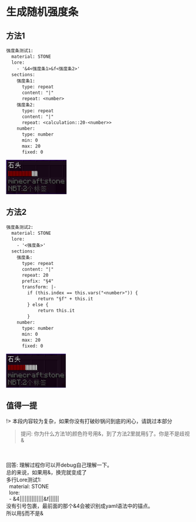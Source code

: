 # 生成随机强度条

## 方法1

```
强度条测试1:
  material: STONE
  lore:
    - '&4<强度条1>&f<强度条2>'
  sections:
    强度条1:
      type: repeat
      content: "|"
      repeat: <number>
    强度条2:
      type: repeat
      content: "|"
      repeat: <calculation::20-<number>>
    number:
      type: number
      min: 0
      max: 20
      fixed: 0
```

![](_images/强度条测试1.png)

## 方法2

```
强度条测试2:
  material: STONE
  lore:
    - '<强度条>'
  sections:
    强度条:
      type: repeat
      content: "|"
      repeat: 20
      prefix: "§4"
      transform: |-
        if (this.index == this.vars("<number>")) {
            return "§f" + this.it
        } else {
            return this.it
        }
    number:
      type: number
      min: 0
      max: 20
      fixed: 0
```

![](_images/强度条测试2.png)

## 值得一提

!> 本段内容较为复杂，如果你没有打破砂锅问到底的闲心，请跳过本部分

> 提问: 你为什么方法1的颜色符号用&，到了方法2里就用§了。你是不是歧视&
<br />
<br />回答: 理解过程你可以开debug自己理解一下。
<br />总的来说，如果用&，换完就变成了
<br />多行Lore测试1:
<br />&nbsp;&nbsp;material: STONE
<br />&nbsp;&nbsp;lore:
<br />&nbsp;&nbsp;- &4||||||||||||||&f||||||
<br />没有引号包裹，最前面的那个&4会被识别成yaml语法中的锚点。
<br />所以用§而不是&
